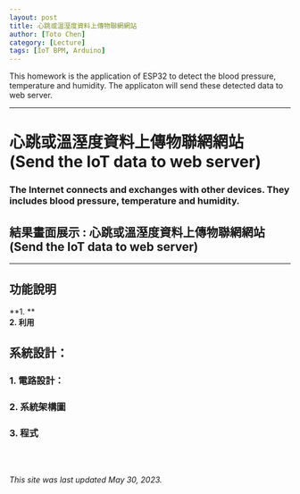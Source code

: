 ```yaml
---
layout: post
title: 心跳或溫溼度資料上傳物聯網網站
author: [Toto Chen]
category: [Lecture]
tags: [IoT BPM, Arduino]
---
```


This homework is the application of ESP32 to detect the blood pressure, temperature and humidity. The applicaton will send these detected data to web server.

---

# 心跳或溫溼度資料上傳物聯網網站 (Send the IoT data to web server)
### The Internet connects and exchanges with other devices. They includes blood pressure, temperature and humidity.

## 結果畫面展示 : 心跳或溫溼度資料上傳物聯網網站 (Send the IoT data to web server)

---

## 功能說明
**1. ** <br>
**2. 利用** <br>


## 系統設計：


### 1. 電路設計：




### 2. 系統架構圖




### 3. 程式



<br>
<br>

*This site was last updated May 30, 2023.*

